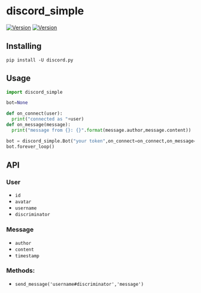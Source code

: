 # discord_simple
[![Version](https://img.shields.io/pypi/v/discord_simple.svg?maxAge=2592000)](https://pypi.python.org/pypi/discord_simple) [![Version](https://img.shields.io/pypi/pyversions/discord_simple.svg?maxAge=2592000)](https://pypi.python.org/pypi/discord_simple) 

## Installing

```
pip install -U discord.py
```

## Usage

```py
import discord_simple

bot=None

def on_connect(user):
  print("connected as "+user)
def on_message(message):
  print("message from {}: {}".format(message.author,message.content))

bot = discord_simple.Bot("your token",on_connect=on_connect,on_message=on_message)
bot.forever_loop()
```

## API

### User
* `id`
* `avatar`
* `username`
* `discriminator`

### Message
* `author`
* `content`
* `timestamp`

### Methods:
* `send_message('username#discriminator','message')`
